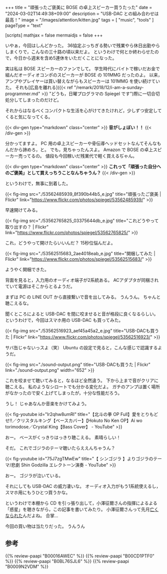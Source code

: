 +++
title = "頑張ったご褒美に BOSE の卓上スピーカー買うたった"
date =  "2024-03-02T14:49:38+09:00"
description = "USB-DAC との組み合わせは最高！"
image = "/images/attention/kitten.jpg"
tags = [ "music", "tools" ]
pageType = "text"

[scripts]
  mathjax = false
  mermaidjs = false
+++

いやぁ，今回はしんどかった。
36協定ぶっちぎる勢いで残業やら休日出勤やらしまくりで，こんなの三十路の頃以来だよ。
というわけで何とか終わらせたので，今日から週末を含め5連休をいただくことになった。

実は私は BOSE スピーカーのファンでして。
学生時代にバイトで稼いだお金で組んだオーディオコンポのスピーカーが BOSE の 101MMG だったのよ。
以来，アンプやプレイヤーは買い替えながらもスピーカーは 101MMG を使い続けていた。
それも[広島を離れる]({{< ref "/remark/2018/12/i-am-a-sunday-programmer.md" >}} "どうも，日曜プログラマの Spiegel です")際に一切合切処分してしまったのだけど。

それからはなるべくコンパクトな生活を心がけてきたけれど，少しずつ安定してくると気になってくる。

{{< div-gen type="markdown" class="center" >}}
**音がしょぼい！！**
{{< /div-gen >}}

分かってますよ。
PC 用の卓上スピーカーや骨伝導ヘッドセットなんてそんなもんだから諦めろ，と。
でも，見ちゃったんスよ。
Amazon で BOSE の卓上スピーカー売ってるの。
値段も今回稼いだ残業代で軽く買えるぢゃん。

{{< div-gen type="markdown" class="center" >}}
**これって「頑張った自分へのご褒美」として買えっちうことなんちゃうん？**
{{< /div-gen >}}

というわけで，無事に到着した。

{{< fig-img src="./53562485939_8f390b44b5_e.jpg" title="頑張ったご褒美 | Flickr" link="https://www.flickr.com/photos/spiegel/53562485939/" >}}

早速開けてみる。

{{< fig-img src="./53562765825_03375644db_e.jpg" title="これどうやって取り出すの？ | Flickr" link="https://www.flickr.com/photos/spiegel/53562765825/" >}}

これ，どうやって開けたらいいんだ？ 15秒位悩んだよ。

{{< fig-img src="./53562515683_2ae4018eab_e.jpg" title="開梱してみた | Flickr" link="https://www.flickr.com/photos/spiegel/53562515683/" >}}

ようやく開梱できた。

背面を見ると，入力用のオーディオ端子が2系統ある。
ACアダプタが同梱されていて電源はそこからとるようだ。

まずは PC の LINE OUT から直接繋いで音を出してみる。
うんうん。
ちゃんと聴こえるな。

聞くところによると USB-DAC を間に咬ませると音が格段に良くなるらしい。
というわけで，今回はスマホ用の USB-DAC も買ってみた。

{{< fig-img src="./53562516923_aef45a45a2_e.jpg" title="USB-DACも買うた | Flickr" link="https://www.flickr.com/photos/spiegel/53562516923/" >}}

サバ缶じゃないっスよ（笑） Ubuntu の設定で見ると，こんな感じで認識するようだ。

{{< fig-img src="./sound-output.png" title="USB-DACも買うた | Flickr" link="./sound-output.png" width="652" >}}

これを咬ませて聴いてみると，なるほど全然違う。
下から上まで音がクリアに聴こえる。
私のようなシロートでも分かる変化だよ。
ガチのアンプは置く場所がなかったので安く上げてしまったが，十分な性能だろう。

うし！ じゃあなんか音楽をかけてみよう。

{{< fig-youtube id="Ir2qhw8umRI" title="【北斗の拳 OP Full】愛をとりもどせ!!／クリスタルキング【ベースカバー】【Hokuto No Ken OP】Ai wo torimodose／Crystal King【Bass Cover】 - YouTube" >}}

おー。
ベースがくっきりはっきり聴こえる。
素晴らしい！

そだ。
これでゴジラのテーマ聴いたらええんちゃうん？

{{< fig-youtube id="75J7zgTMwEw" title="【 シンゴジラ 】よりゴジラのテーマ/悲劇 Shin Godzilla エレクトーン演奏 - YouTube" >}}

おー。
ゴジラが泣いている。

それにしても USB-DAC の威力凄いな。
オーディオ入力がもう1系統使えるし，スマホ用にもうひとつ買うかな。

というわけで本棚から CD を引っ張り出して，小澤征爾さんの指揮によるよる「惑星」を聴きながら，この記事を書いてみたり。
小澤征爾さんって先月[亡くなられた](https://www.njp.or.jp/news/8062/ "【訃報】小澤征爾氏（桂冠名誉指揮者）ご逝去について | [公式]新日本フィルハーモニー交響楽団—New Japan Philharmonic—")んだよね。
合掌...

今回の買い物は当たりだった。
うんうん

## 参考

{{% review-paapi "B00016AWEC" %}} <!-- BOSE 101MMG -->
{{% review-paapi "B00CD1PTF0" %}} <!-- BOSE Conpanion 2 -->
{{% review-paapi "B0BL76SJL6" %}} <!-- USB-DAC -->
{{% review-paapi "B0009N2VDM" %}} <!-- ホルスト 組曲 惑星 -->
